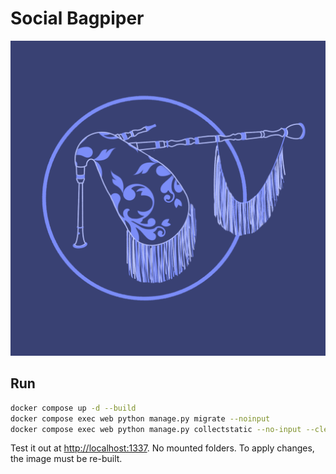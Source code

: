 # Social Bagpiper

![](social_bagpiper/media/logo.png)

## Run

```sh
docker compose up -d --build
docker compose exec web python manage.py migrate --noinput
docker compose exec web python manage.py collectstatic --no-input --clear
```



Test it out at [http://localhost:1337](http://localhost:1337). No mounted folders. To apply changes, the image must be re-built.
